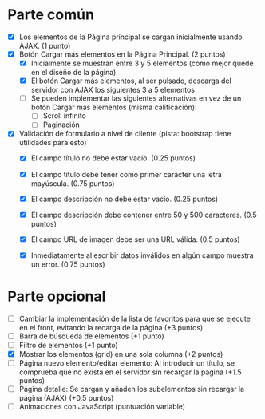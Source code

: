 # Parte común 

- [X] Los elementos de la Página principal se cargan inicialmente usando AJAX. (1 punto)
- [X] Botón Cargar más elementos en la Página Principal. (2 puntos)
  - [X] Inicialmente se muestran entre 3 y 5 elementos (como mejor quede en el diseño de la página)
  - [X] El botón Cargar más elementos, al ser pulsado, descarga del servidor con AJAX los siguientes 3 a 5 elementos
  - [ ] Se pueden implementar las siguientes alternativas en vez de un botón Cargar más elementos (misma calificación):
    - [ ] Scroll infinito
    - [ ] Paginación
- [X] Validación de formulario a nivel de cliente (pista: bootstrap tiene utilidades para esto)
  - [X] El campo título no debe estar vacío. (0.25 puntos)
  - [X] El campo título debe tener como primer carácter una letra mayúscula. (0.75 puntos)
  - [X] El campo descripción no debe estar vacío. (0.25 puntos)
  - [X] El campo descripción debe contener entre 50 y 500 caracteres. (0.5 puntos)
  - [X] El campo URL de imagen debe ser una URL válida. (0.5 puntos)
  - [X] Inmediatamente al escribir datos inválidos en algún campo muestra un error. (0.75 puntos)


# Parte opcional

- [ ] Cambiar la implementación de la lista de favoritos para que se ejecute en el front, evitando la recarga de la página  (+3 puntos)
- [ ] Barra de búsqueda de elementos (+1 punto)
- [ ] Filtro de elementos (+1 punto)
- [X] Mostrar los elementos (grid) en una sola columna (+2 puntos)
- [ ] Página nuevo elemento/editar elemento: Al introducir un título, se comprueba que no exista en el servidor sin recargar la página (+1.5 puntos)
- [ ] Página detalle: Se cargan y añaden los subelementos sin recargar la página (AJAX) (+0.5 puntos)
- [ ] Animaciones con JavaScript (puntuación variable)